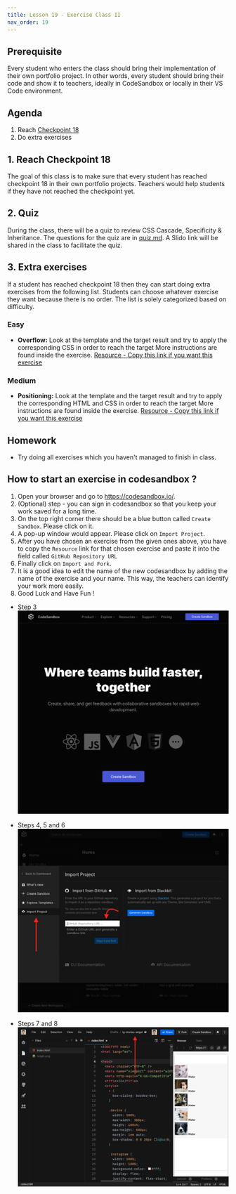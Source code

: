 ```yaml
---
title: Lesson 19 - Exercise Class II
nav_order: 19
---
```


## Prerequisite

Every student who enters the class should bring their implementation of their own portfolio project. In other words, every student should bring their code and show it to teachers, ideally in CodeSandbox or locally in their VS Code environment.

## Agenda

1. Reach [Checkpoint 18](https://github.com/ReDI-School/nrw-html-and-css-2021-spring/tree/checkpoint18/checkpoint)
1. Do extra exercises

## 1. Reach Checkpoint 18

The goal of this class is to make sure that every student has reached checkpoint 18 in their own portfolio projects. Teachers would help students if they have not reached the checkpoint yet.

## 2. Quiz

During the class, there will be a quiz to review CSS Cascade, Specificity & Inheritance. The questions for the quiz are in [quiz.md](./quiz/quiz.md). A Slido link will be shared in the class to facilitate the quiz. 

## 3. Extra exercises

If a student has reached checkpoint 18 then they can start doing extra exercises from the following list. Students can choose whatever exercise they want because there is no order. The list is solely categorized based on difficulty.

### Easy

- **Overflow:** Look at the template and the target result and try to apply the corresponding CSS in order to reach the target More instructions are found inside the exercise. [Resource - Copy this link if you want this exercise](https://github.com/ReDI-School/nrw-html-and-css-2021-spring/tree/master/lesson19/exercises/overflow/template)

### Medium

- **Positioning:** Look at the template and the target result and try to apply the corresponding HTML and CSS in order to reach the target More instructions are found inside the exercise. [Resource - Copy this link if you want this exercise](https://github.com/ReDI-School/nrw-html-and-css-2021-spring/tree/master/lesson19/exercises/position-redi-logo/template)

## Homework

- Try doing all exercises which you haven't managed to finish in class.

## How to start an exercise in codesandbox ?

1. Open your browser and go to https://codesandbox.io/.
2. (Optional) step - you can sign in codesandbox so that you keep your work saved for a long time.
3. On the top right corner there should be a blue button called `Create Sandbox`. Please click on it.
4. A pop-up window would appear. Please click on `Import Project`.
5. After you have chosen an exercise from the given ones above, you have to copy the `Resource` link for that chosen exercise and paste it into the field called `GitHub Repository URL`
6. Finally click on `Import and Fork`.
7. It is a good idea to edit the name of the new codesandbox by adding the name of the exercise and your name. This way, the teachers can identify your work more easily.
8. Good Luck and Have Fun !

- Step 3
  ![Codesandbox Main Page](./CodeSandboxMainPage.png)

- Steps 4, 5 and 6
  ![Import Project](./ImportProject.png)

- Steps 7 and 8
  ![Renamed Fork](./RenamedFork.png)
